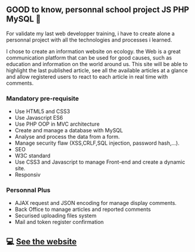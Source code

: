 ## GOOD to know, personnal school project JS PHP MySQL :open_book:
For validate my last web developper training, i have to create alone a personnal project with all the technologies and processes i learned.

I chose to create an information website on ecology. the Web is a great communication platform that can be used for good causes, such as education  and information on the world around us.
This site will be able to highlight the last published article, see all the available articles at a glance and allow registered users to react to 
each article in real time with comments.


### Mandatory pre-requisite
* Use HTML5 and CSS3
* Use Javascript ES6
* Use PHP OOP in MVC architecture
* Create and manage a database with MySQL
* Analyse and process the data from a form.
* Manage security flaw (XSS,CRLF,SQL injection, password hash,...).
* SEO
* W3C standard
* Use CSS3 and Javascript to manage Front-end and create a dynamic site.
* Responsiv

###  Personnal Plus
* AJAX request and JSON encoding for manage display comments.
* Back Office to manage articles and reported comments
* Securised uploading files system
* Mail and token register confirmation

## :computer: [See the website](https://celiagaudin.fr/goodToKnow/home)
